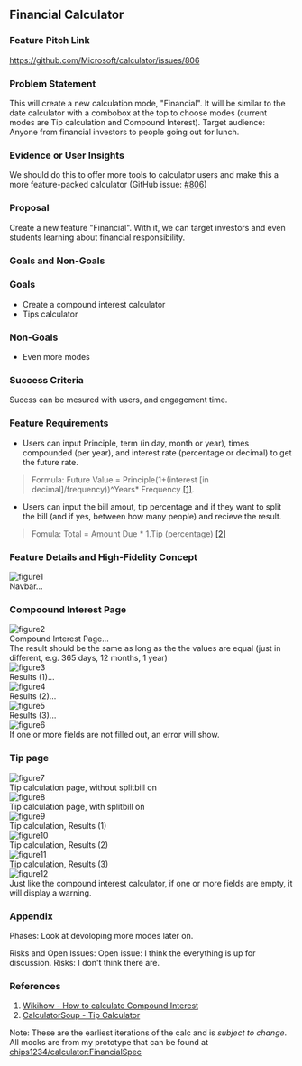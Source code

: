 ## Financial Calculator

### Feature Pitch Link
https://github.com/Microsoft/calculator/issues/806

### Problem Statement
This will create a new calculation mode, "Financial". It will be similar to the date calculator with a combobox at the top to choose modes (current modes are Tip calculation and Compound Interest). Target audience: Anyone from financial investors to people going out for lunch.

### Evidence or User Insights
We should do this to offer more tools to calculator users and make this a more feature-packed calculator (GitHub issue: [#806](https://github.com/Microsoft/calculator/issues/806))

### Proposal
Create a new feature "Financial". With it, we can target investors and even students learning about financial responsibility.

### Goals and Non-Goals
### Goals
* Create a compound interest calculator
* Tips calculator

### Non-Goals
* Even more modes

### Success Criteria
Sucess can be mesured with users, and engagement time.

### Feature Requirements
* Users can input Principle, term (in day, month or year), times compounded (per year), and interest rate (percentage or decimal) to get the future rate.
> Formula: Future Value = Principle(1+(interest [in decimal]/frequency))^Years* Frequency [[1]](https://www.wikihow.com/Calculate-Compound-Interest#:~:text=Part%202%20of%203%3A%20Calculating%20Compound%20Interest%20on,you%20are%20inputting%20them%20correctly.%20More%20items...%20).
* Users can input the bill amout, tip percentage and if they want to split the bill (and if yes, between how many people) and recieve the result.
> Fomula: Total = Amount Due * 1.Tip (percentage) [[2]](https://www.calculatorsoup.com/calculators/financial/tip-calculator.php)

### Feature Details and High-Fidelity Concept

![figure1](./Assets_and_images/Fig1.jpg)
<br/>
Navbar...
<br/>
### Compoound Interest Page

![figure2](./Assets_and_images/Fig2.jpg)
<br/>
Compound Interest Page…
<br/>
The result should be the same as long as the the values are equal (just in different, e.g. 365 days, 12 months, 1 year)
<br/>
![figure3](./Assets_and_images/Fig3.jpg)
<br/>
Results (1)...
<br/>
![figure4](./Assets_and_images/Fig4.jpg)
<br/>
Results (2)...
<br/>
![figure5](./Assets_and_images/Fig5.jpg)
<br/>
Results (3)...
<br/>
![figure6](./Assets_and_images/Fig6.jpg)
<br/>
If one or more fields are not filled out, an error will show.

### Tip page

![figure7](./Assets_and_images/Fig7.jpg)
<br/>
Tip calculation page, without splitbill on
<br/>
![figure8](./Assets_and_images/Fig8.jpg)
<br/>
Tip calculation page, with splitbill on
<br/>
![figure9](./Assets_and_images/Fig9.jpg)
<br/>
Tip calculation, Results (1)
<br/>
![figure10](./Assets_and_images/Fig10.jpg)
<br/>
Tip calculation, Results (2)
<br/>
![figure11](./Assets_and_images/Fig11.jpg)
<br/>
Tip calculation, Results (3)
<br/>
![figure12](./Assets_and_images/Fig12.jpg)
<br/>
Just like the compound interest calculator, if one or more fields are empty, it will display a warning.

### Appendix
Phases:
Look at devoloping more modes later on.

Risks and Open Issues:
Open issue: I think the everything is up for discussion. 
Risks: I don't think there are.

### References
1. [Wikihow - How to calculate Compound Interest](https://www.wikihow.com/Calculate-Compound-Interest#:~:text=Part%202%20of%203%3A%20Calculating%20Compound%20Interest%20on,you%20are%20inputting%20them%20correctly.%20More%20items...%20)
2. [CalculatorSoup - Tip Calculator](https://www.calculatorsoup.com/calculators/financial/tip-calculator.php)

Note: These are the earliest iterations of the calc and is _subject to change_. All mocks are from my prototype that can be found at [chips1234/calculator:FinancialSpec](https://github.com/Chips1234/calculator/tree/FinancialSpec)
